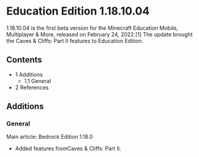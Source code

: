 # Education Edition 1.18.10.04
1.18.10.04 is the first beta version for the Minecraft Education Mobile, Multiplayer & More, released on February 24, 2022.[1] The update brought the Caves & Cliffs: Part II features to Education Edition.

## Contents
- 1 Additions
	- 1.1 General
- 2 References

## Additions
### General
Main article: Bedrock Edition 1.18.0
- Added features fromCaves & Cliffs: Part II.

